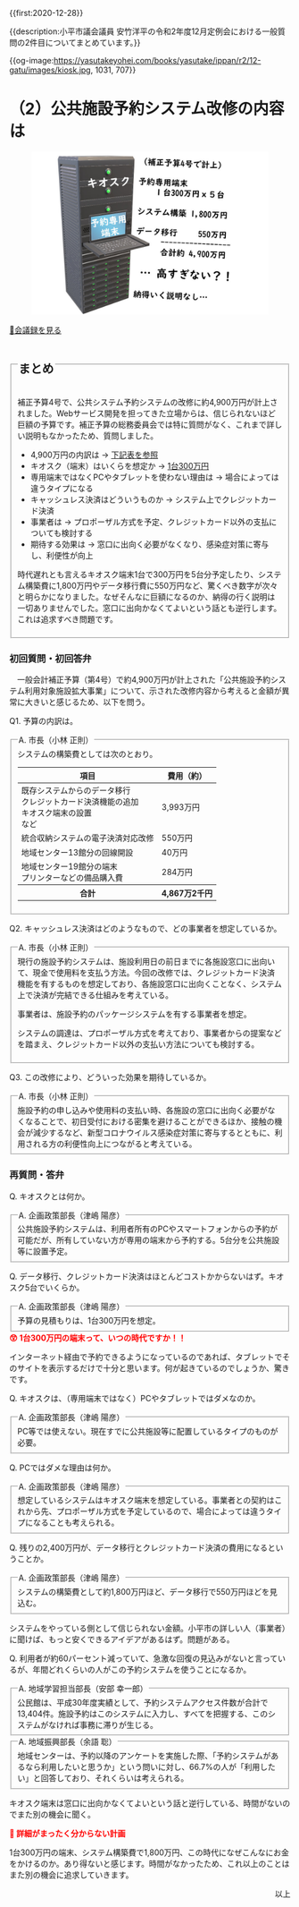 {{first:2020-12-28}}

{{description:小平市議会議員 安竹洋平の令和2年度12月定例会における一般質問の2件目についてまとめています。}}

{{og-image:https://yasutakeyohei.com/books/yasutake/ippan/r2/12-gatu/images/kiosk.jpg, 1031, 707}}

# （2）公共施設予約システム改修の内容は

<figure>
<img src="./images/kiosk.jpg" alt="キオスク" data-zoomable="" style="z-index:999">
</figure>

<p class="read-kaigiroku"><a href="https://ssp.kaigiroku.net/tenant/kodaira/SpMinuteView.html?council_id=1175&schedule_id=5&minute_id=128&is_search=true">📄会議録を見る</a></p>

<fieldset class="point">
  <legend><h2> まとめ </h2></legend>

補正予算4号で、公共システム予約システムの改修に約4,900万円が計上されました。Webサービス開発を担ってきた立場からは、信じられないほど巨額の予算です。補正予算の総務委員会では特に質問がなく、これまで詳しい説明もなかったため、質問しました。

  <ul>
  <li class="chk">4,900万円の内訳は<span> → <a href="#uchiwake">下記表を参照</a></span></li>
  <li class="chk">キオスク（端末）はいくらを想定か<span> → <a href="#uchiwake">1台300万円</a></span></li>
  <li class="chk">専用端末ではなくPCやタブレットを使わない理由は<span> → 場合によっては違うタイプになる</span></li>
  <li class="chk">キャッシュレス決済はどういうものか<span> → システム上でクレジットカード決済</span></li>
  <li class="chk">事業者は<span> → プロポーザル方式を予定、クレジットカード以外の支払についても検討する</span></li>
  <li class="chk">期待する効果は<span> → 窓口に出向く必要がなくなり、感染症対策に寄与し、利便性が向上</span></li>
</ul>

時代遅れとも言えるキオスク端末1台で300万円を5台分予定したり、システム構築費に1,800万円やデータ移行費に550万円など、驚くべき数字が次々と明らかになりました。なぜそんなに巨額になるのか、納得の行く説明は一切ありませんでした。窓口に出向かなくてよいという話とも逆行します。これは追求すべき問題です。

</fieldset>

<h3>初回質問・初回答弁</h3>

<div class="letter">

　一般会計補正予算（第4号）で約4,900万円が計上された「公共施設予約システム利用対象施設拡大事業」について、示された改修内容から考えると金額が異常に大きいと感じるため、以下を問う。

<span class="q-a">Q1.</span> 予算の内訳は。

<fieldset class="touben" id="uchiwake">
<legend><span class="q-a">A.</span> 市長（小林 正則）</legend>
システムの構築費としては次のとおり。

<table class="bordered slim">
<thead><tr>
<th>項目</th>
<th>費用（約）</th>
</tr></thead>
<tr>
<td>
既存システムからのデータ移行<br>
クレジットカード決済機能の追加<br>
キオスク端末の設置<br>
など
</td>
<td>3,993万円</td>
</tr>

<tr>
<td>統合収納システムの電子決済対応改修</td>
<td>550万円</td>
</tr>

<tr>
<td>地域センター13館分の回線開設</td>
<td>40万円</td>
</tr>

<tr>
<td>
地域センター19館分の端末<br>
プリンターなどの備品購入費
</td>
<td>284万円</td>
</tr>

<tr>
<th>合計</th><th>4,867万2千円</th>
</tr>

</table>


</fieldset>

<span class="q-a">Q2.</span> キャッシュレス決済はどのようなもので、どの事業者を想定しているか。

<fieldset class="touben">
<legend><span class="q-a">A.</span> 市長（小林 正則）</legend>
現行の施設予約システムは、施設利用日の前日までに各施設窓口に出向いて、現金で使用料を支払う方法。今回の改修では、クレジットカード決済機能を有するものを想定しており、各施設窓口に出向くことなく、システム上で決済が完結できる仕組みを考えている。

事業者は、施設予約のパッケージシステムを有する事業者を想定。

システムの調達は、プロポーザル方式を考えており、事業者からの提案などを踏まえ、クレジットカード以外の支払い方法についても検討する。
</fieldset>

<span class="q-a">Q3.</span> この改修により、どういった効果を期待しているか。

<fieldset class="touben">
<legend><span class="q-a">A.</span> 市長（小林 正則）</legend>
施設予約の申し込みや使用料の支払い時、各施設の窓口に出向く必要がなくなることで、初日受付における密集を避けることができるほか、接触の機会が減少するなど、新型コロナウイルス感染症対策に寄与するとともに、利用される方の利便性向上につながると考えている。
</fieldset>

</div>

### 再質問・答弁

<span class="q-a">Q.</span> キオスクとは何か。

<fieldset class="touben">
<legend><span class="q-a">A.</span> 企画政策部長（津嶋 陽彦）</legend>
公共施設予約システムは、利用者所有のPCやスマートフォンからの予約が可能だが、所有していない方が専用の端末から予約する。5台分を公共施設等に設置予定。
</fieldset>

<span class="q-a">Q.</span> データ移行、クレジットカード決済はほとんどコストかからないはず。キオスク5台でいくらか。

<fieldset class="touben">
<legend><span class="q-a">A.</span> 企画政策部長（津嶋 陽彦）</legend>
予算の見積もりは、1台300万円を想定。
</fieldset>

<div class="tips">
<strong style="color:red">😲 1台300万円の端末って、いつの時代ですか！！</strong>

インターネット経由で予約できるようになっているのであれば、タブレットでそのサイトを表示するだけで十分と思います。何が起きているのでしょうか、驚きです。

</div>

<span class="q-a">Q.</span> キオスクは、（専用端末ではなく）PCやタブレットではダメなのか。

<fieldset class="touben">
<legend><span class="q-a">A.</span> 企画政策部長（津嶋 陽彦）</legend>
PC等では使えない。現在すでに公共施設等に配置しているタイプのものが必要。
</fieldset>

<span class="q-a">Q.</span> PCではダメな理由は何か。

<fieldset class="touben">
<legend><span class="q-a">A.</span> 企画政策部長（津嶋 陽彦）</legend>
想定しているシステムはキオスク端末を想定している。事業者との契約はこれから先、プロポーザル方式を予定しているので、場合によっては違うタイプになることも考えられる。
</fieldset>

<span class="q-a">Q.</span> 残りの2,400万円が、データ移行とクレジットカード決済の費用になるということか。

<fieldset class="touben">
<legend><span class="q-a">A.</span> 企画政策部長（津嶋 陽彦）</legend>
システムの構築費として約1,800万円ほど、データ移行で550万円ほどを見込む。
</fieldset>

システムをやっている側として信じられない金額。小平市の詳しい人（事業者）に聞けば、もっと安くできるアイデアがあるはず。問題がある。

<span class="q-a">Q.</span> 利用者が約60パーセント減っていて、急激な回復の見込みがないと言っているが、年間どれくらいの人がこの予約システムを使うことになるか。

<fieldset class="touben">
<legend><span class="q-a">A.</span> 地域学習担当部長（安部 幸一郎）</legend>
公民館は、平成30年度実績として、予約システムアクセス件数が合計で13,404件。施設予約はこのシステムに入力し、すべてを把握する、このシステムがなければ事務に滞りが生じる。
</fieldset>

<fieldset class="touben">
<legend><span class="q-a">A.</span> 地域振興部長（余語 聡）</legend>
地域センターは、予約以降のアンケートを実施した際、「予約システムがあるなら利用したいと思うか」という問いに対し、66.7%の人が「利用したい」と回答しており、それくらいは考えられる。
</fieldset>

キオスク端末は窓口に出向かなくてよいという話と逆行している、時間がないのでまた別の機会に聞く。

<div class="tips">
<strong style="color:red">🤔 詳細がまったく分からない計画</strong>

1台300万円の端末、システム構築費で1,800万円、この時代になぜこんなにお金をかけるのか。あり得ないと感じます。時間がなかったため、これ以上のことはまた別の機会に追求していきます。

</fieldset>
</div>

<p style="text-align:right">以上</p>